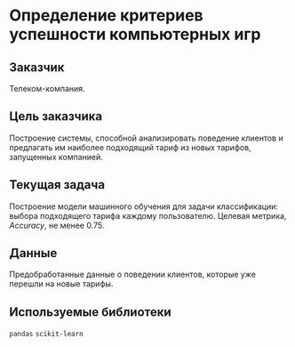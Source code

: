 # Определение критериев успешности компьютерных игр

## Заказчик

Телеком-компания.

## Цель заказчика

Построение системы, способной анализировать поведение клиентов и предлагать им наиболее подходящий тариф из новых тарифов, запущенных компанией.

## Текущая задача

Построение модели машинного обучения для задачи классификации: выбора подходящего тарифа каждому пользователю. 
Целевая метрика, *Accuracy*, не менее 0.75.

## Данные

Предобработанные данные о поведении клиентов, которые уже перешли на новые тарифы.

## Используемые библиотеки

`pandas` `scikit-learn`
